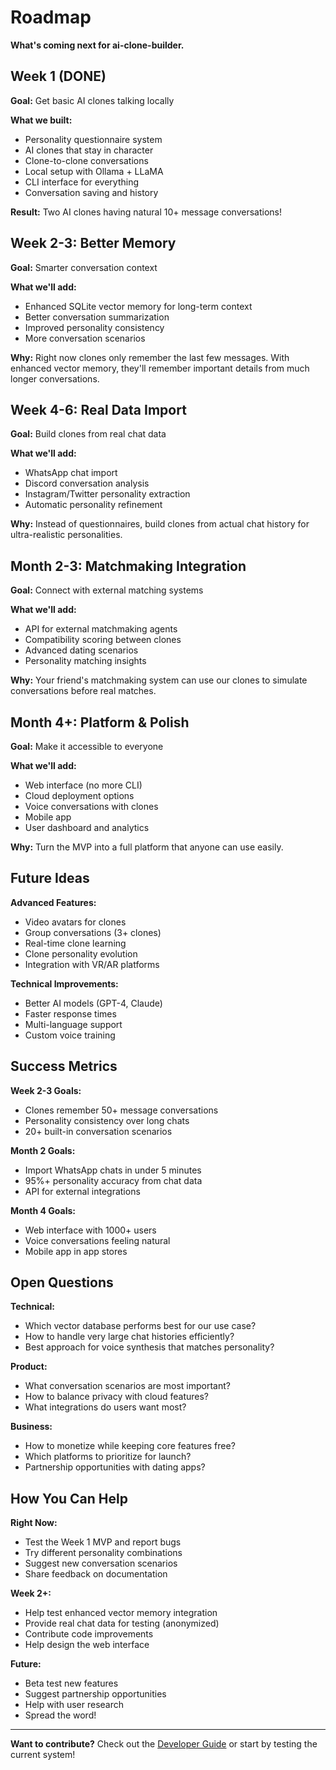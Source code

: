 # Roadmap

**What's coming next for ai-clone-builder.**

## Week 1 (DONE)

**Goal:** Get basic AI clones talking locally

**What we built:**
- Personality questionnaire system
- AI clones that stay in character
- Clone-to-clone conversations
- Local setup with Ollama + LLaMA
- CLI interface for everything
- Conversation saving and history

**Result:** Two AI clones having natural 10+ message conversations!

## Week 2-3: Better Memory

**Goal:** Smarter conversation context

**What we'll add:**
- Enhanced SQLite vector memory for long-term context
- Better conversation summarization
- Improved personality consistency
- More conversation scenarios

**Why:** Right now clones only remember the last few messages. With enhanced vector memory, they'll remember important details from much longer conversations.

## Week 4-6: Real Data Import

**Goal:** Build clones from real chat data

**What we'll add:**
- WhatsApp chat import
- Discord conversation analysis
- Instagram/Twitter personality extraction
- Automatic personality refinement

**Why:** Instead of questionnaires, build clones from actual chat history for ultra-realistic personalities.

## Month 2-3: Matchmaking Integration

**Goal:** Connect with external matching systems

**What we'll add:**
- API for external matchmaking agents
- Compatibility scoring between clones
- Advanced dating scenarios
- Personality matching insights

**Why:** Your friend's matchmaking system can use our clones to simulate conversations before real matches.

## Month 4+: Platform & Polish

**Goal:** Make it accessible to everyone

**What we'll add:**
- Web interface (no more CLI)
- Cloud deployment options
- Voice conversations with clones
- Mobile app
- User dashboard and analytics

**Why:** Turn the MVP into a full platform that anyone can use easily.

## Future Ideas

**Advanced Features:**
- Video avatars for clones
- Group conversations (3+ clones)
- Real-time clone learning
- Clone personality evolution
- Integration with VR/AR platforms

**Technical Improvements:**
- Better AI models (GPT-4, Claude)
- Faster response times
- Multi-language support
- Custom voice training

## Success Metrics

**Week 2-3 Goals:**
- Clones remember 50+ message conversations
- Personality consistency over long chats
- 20+ built-in conversation scenarios

**Month 2 Goals:**
- Import WhatsApp chats in under 5 minutes
- 95%+ personality accuracy from chat data
- API for external integrations

**Month 4 Goals:**
- Web interface with 1000+ users
- Voice conversations feeling natural
- Mobile app in app stores

## Open Questions

**Technical:**
- Which vector database performs best for our use case?
- How to handle very large chat histories efficiently?
- Best approach for voice synthesis that matches personality?

**Product:**
- What conversation scenarios are most important?
- How to balance privacy with cloud features?
- What integrations do users want most?

**Business:**
- How to monetize while keeping core features free?
- Which platforms to prioritize for launch?
- Partnership opportunities with dating apps?

## How You Can Help

**Right Now:**
- Test the Week 1 MVP and report bugs
- Try different personality combinations
- Suggest new conversation scenarios
- Share feedback on documentation

**Week 2+:**
- Help test enhanced vector memory integration
- Provide real chat data for testing (anonymized)
- Contribute code improvements
- Help design the web interface

**Future:**
- Beta test new features
- Suggest partnership opportunities
- Help with user research
- Spread the word!

---

**Want to contribute?** Check out the [Developer Guide](./architecture.md) or start by testing the current system! 